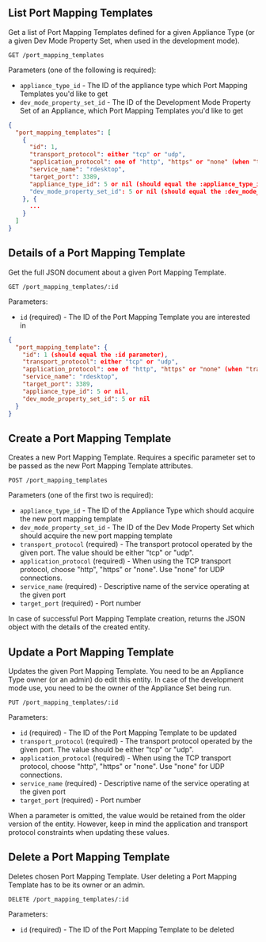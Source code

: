 ## List Port Mapping Templates

Get a list of Port Mapping Templates defined for a given Appliance Type (or a given Dev Mode Property Set, when
used in the development mode).

```
GET /port_mapping_templates
```

Parameters (one of the following is required):

+ `appliance_type_id` - The ID of the appliance type which Port Mapping Templates you'd like to get
+ `dev_mode_property_set_id` - The ID of the Development Mode Property Set of an Appliance, which Port Mapping Templates you'd like to get

```json
{
  "port_mapping_templates": [
    {
      "id": 1,
      "transport_protocol": either "tcp" or "udp",
      "application_protocol": one of "http", "https" or "none" (when "transport_protocol" is "udp"),
      "service_name": "rdesktop",
      "target_port": 3389,
      "appliance_type_id": 5 or nil (should equal the :appliance_type_id parameter)
      "dev_mode_property_set_id": 5 or nil (should equal the :dev_mode_property_set_id parameter)
    }, {
      ...
    }
  ]
}
```


## Details of a Port Mapping Template

Get the full JSON document about a given Port Mapping Template.

```
GET /port_mapping_templates/:id
```

Parameters:

+ `id` (required) - The ID of the Port Mapping Template you are interested in

```json
{
  "port_mapping_template": {
    "id": 1 (should equal the :id parameter),
    "transport_protocol": either "tcp" or "udp",
    "application_protocol": one of "http", "https" or "none" (when "transport_protocol" is "udp"),
    "service_name": "rdesktop",
    "target_port": 3389,
    "appliance_type_id": 5 or nil,
    "dev_mode_property_set_id": 5 or nil
  }
}
```


## Create a Port Mapping Template

Creates a new Port Mapping Template. Requires a specific parameter set to be passed as the new Port Mapping
Template attributes.

```
POST /port_mapping_templates
```

Parameters (one of the first two is required):

+ `appliance_type_id` - The ID of the Appliance Type which should acquire the new port mapping template
+ `dev_mode_property_set_id` - The ID of the Dev Mode Property Set which should acquire the new port mapping template
+ `transport_protocol` (required) - The transport protocol operated by the given port. The value should be either "tcp" or "udp".
+ `application_protocol` (required) - When using the TCP transport protocol, choose "http", "https" or "none". Use "none" for UDP connections.
+ `service_name` (required) - Descriptive name of the service operating at the given port
+ `target_port` (required) - Port number

In case of successful Port Mapping Template creation, returns the JSON object with the details of the created entity.


## Update a Port Mapping Template

Updates the given Port Mapping Template. You need to be an Appliance Type owner (or an admin) do edit this entity.
In case of the development mode use, you need to be the owner of the Appliance Set being run.

```
PUT /port_mapping_templates/:id
```

Parameters:

+ `id` (required) - The ID of the Port Mapping Template to be updated
+ `transport_protocol` (required) - The transport protocol operated by the given port. The value should be either "tcp" or "udp".
+ `application_protocol` (required) - When using the TCP transport protocol, choose "http", "https" or "none". Use "none" for UDP connections.
+ `service_name` (required) - Descriptive name of the service operating at the given port
+ `target_port` (required) - Port number

When a parameter is omitted, the value would be retained from the older version of the entity. However, keep in mind
the application and transport protocol constraints when updating these values.


## Delete a Port Mapping Template

Deletes chosen Port Mapping Template. User deleting a Port Mapping Template has to be its owner or an admin.

```
DELETE /port_mapping_templates/:id
```

Parameters:

+ `id` (required) - The ID of the Port Mapping Template to be deleted
